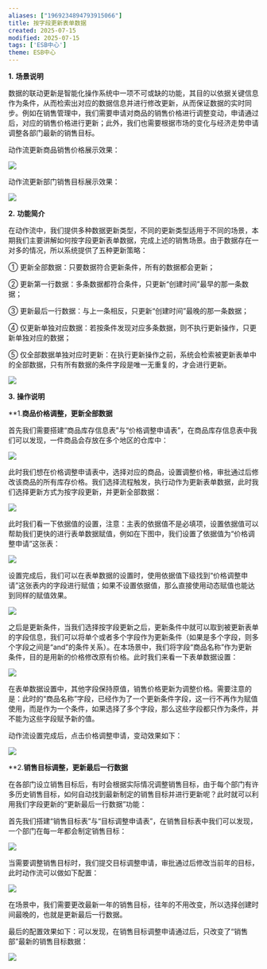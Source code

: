 ```yaml
---
aliases: ["1969234894793915066"]
title: 按字段更新表单数据
created: 2025-07-15
modified: 2025-07-15
tags: ['ESB中心']
theme: ESB中心
---
```


**1.** **场景说明**

数据的联动更新是智能化操作系统中一项不可或缺的功能，其目的以依据关键信息作为条件，从而检索出对应的数据信息并进行修改更新，从而保证数据的实时同步。例如在销售管理中，我们需要申请对商品的销售价格进行调整变动，申请通过后，对应的销售价格进行更新；此外，我们也需要根据市场的变化与经济走势申请调整各部门最新的销售目标。

动作流更新商品销售价格展示效果：

![](ae3835ccf7e8ba809afbab08f512fb0f.jpg)

动作流更新部门销售目标展示效果：

![](ba0b871875ec6ba735e0dae6f4f9d61c.jpg)

**2.** **功能简介**

在动作流中，我们提供多种数据更新类型，不同的更新类型适用于不同的场景，本期我们主要讲解如何按字段更新表单数据，完成上述的销售场景。由于数据存在一对多的情况，所以系统提供了五种更新策略：

① 更新全部数据：只要数据符合更新条件，所有的数据都会更新；

② 更新第一行数据：多条数据都符合条件，只更新“创建时间”最早的那一条数据；

③ 更新最后一行数据：与上一条相反，只更新“创建时间”最晚的那一条数据；

④ 仅更新单独对应数据：若按条件发现对应多条数据，则不执行更新操作，只更新单独对应的数据；

⑤ 仅全部数据单独对应时更新：在执行更新操作之前，系统会检索被更新表单中的全部数据，只有所有数据的条件字段是唯一无重复的，才会进行更新。

![](36189a63d5f35e752acd2ce6f793284c.jpg)

**3.** **操作说明**

**1.**商品价格调整，更新全部数据**

首先我们需要搭建“商品库存信息表”与“价格调整申请表”，在商品库存信息表中我们可以发现，一件商品会存放在多个地区的仓库中：

![](20e6e1399a90f1ea93b84a236d95b9b5.jpg)

此时我们想在价格调整申请表中，选择对应的商品，设置调整价格，审批通过后修改该商品的所有库存价格。我们选择流程触发，执行动作为更新表单数据，此时我们选择更新方式为按字段更新，并更新全部数据：

![](ae19425f766bebad9e75ca9f9f8fcabd.jpg)

此时我们看一下依据值的设置，注意：主表的依据值不是必填项，设置依据值可以帮助我们更快的进行表单数据赋值，例如在下图中，我们设置了依据值为“价格调整申请”这张表：

![](830cdb6bdf5d39ecc232402ef4cf61bc.jpg)

设置完成后，我们可以在表单数据的设置时，使用依据值下级找到“价格调整申请”这张表内的字段进行赋值；如果不设置依据值，那么直接使用动态赋值也能达到同样的赋值效果。

![](defbf1218e33738b1214d00b8064e608.jpg)

之后是更新条件，当我们选择按字段更新之后，更新条件中就可以取到被更新表单的字段信息，我们可以将单个或者多个字段作为更新条件（如果是多个字段，则多个字段之间是“and”的条件关系）。在本场景中，我们将字段“商品名称”作为更新条件，目的是用新的价格修改原有价格。此时我们来看一下表单数据设置：

![](98c0bf3358a66a3d17ffa754cda517bc.jpg)

在表单数据设置中，其他字段保持原值，销售价格更新为调整价格。需要注意的是：此时的“商品名称”字段，已经作为了一个更新条件字段，这一行不再作为赋值使用，而是作为一个条件，如果选择了多个字段，那么这些字段都只作为条件，并不能为这些字段赋予新的值。

动作流设置完成后，点击价格调整申请，变动效果如下：

![](544a2605625bd45914333c705ee8c97b.jpg)

**2.**销售目标调整，更新最后一行数据**

在各部门设立销售目标后，有时会根据实际情况调整销售目标，由于每个部门有许多历史销售目标，如何自动找到最新制定的销售目标并进行更新呢？此时就可以利用我们字段更新的“更新最后一行数据”功能：

首先我们搭建“销售目标表”与“目标调整申请表”，在销售目标表中我们可以发现，一个部门在每一年都会制定销售目标：

![](56760720eef5aab4f0c44d6c0f402753.jpg)

当需要调整销售目标时，我们提交目标调整申请，审批通过后修改当前年的目标，此时动作流可以做如下配置：

![](6faf49668b76b99fbb17e5767695dab4.jpg)

在场景中，我们需要更改最新一年的销售目标，往年的不用改变，所以选择创建时间最晚的，也就是更新最后一行数据。

最后的配置效果如下：可以发现，在销售目标调整申请通过后，只改变了“销售部”最新的销售目标数据：

![](a45ebb7336f4b43db396bb422df1049c.jpg)